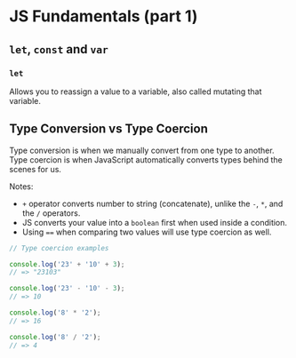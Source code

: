 # JS Fundamentals (part 1)

## `let`, `const` and `var`

### `let`

Allows you to reassign a value to a variable, also called mutating that variable.

## Type Conversion vs Type Coercion

Type conversion is when we manually convert from one type to another. Type coercion is when JavaScript automatically converts types behind the scenes for us.

Notes:

- `+` operator converts number to string (concatenate), unlike the `-`, `*`, and the `/` operators.
- JS converts your value into a `boolean` first when used inside a condition.
- Using `==` when comparing two values will use type coercion as well.

```js
// Type coercion examples

console.log('23' + '10' + 3);
// => "23103"

console.log('23' - '10' - 3);
// => 10

console.log('8' * '2');
// => 16

console.log('8' / '2');
// => 4
```
